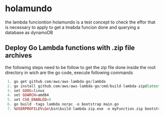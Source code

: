 # holamundo
 the lambda funciontion holamundo is a test concept to check the effor that is necessary to apply to get a lmabda funcion
 done and querying a database as dynamoDB

## Deploy Go Lambda functions with .zip file archives
the following steps need to be follow to get the zip file done
inside the root directory in wich are the go code, execute following commands
```elixir
 1. go get github.com/aws/aws-lambda-go/lambda
 2. go install github.com/aws/aws-lambda-go/cmd/build-lambda-zip@latest
 3. set GOOS=linux
 4. set GOARCH=amd64
 5. set CGO_ENABLED=0
 6. go build -tags lambda.norpc -o bootstrap main.go
 7. %USERPROFILE%\Go\bin\build-lambda-zip.exe -o myFunction.zip bootstrap
```
   

